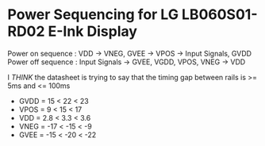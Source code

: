 # Power Sequencing for LG LB060S01-RD02 E-Ink Display

Power on sequence  :    VDD -> VNEG, GVEE -> VPOS -> Input Signals, GVDD
Power off sequence :    Input Signals -> GVEE, VGDD, VPOS, VNEG -> VDD

I _THINK_ the datasheet is trying to say that the timing gap between rails is >= 5ms and <= 100ms

* GVDD = 15  <  22  < 23
* VPOS = 9   <  15  < 17
* VDD  = 2.8 <  3.3 < 3.6
* VNEG = -17 < -15  < -9
* GVEE = -15 < -20  < -22


